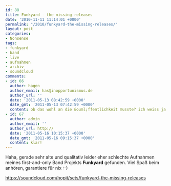 ```yaml
---
id: 88
title: Funkyard - the missing releases
date: '2010-11-11 11:14:01 +0000'
permalink: "/2010/funkyard-the-missing-releases/"
layout: post
categories:
- Nonsense
tags:
- funkyard
- band
- live
- aufnahmen
- archiv
- soundcloud
comments:
- id: 66
  author: hagen
  author_email: has@inopportunismus.de
  author_url: ''
  date: '2011-05-13 08:42:59 +0000'
  date_gmt: '2011-05-13 07:42:59 +0000'
  content: ob das wohl an die &ouml;ffentlichkeit musste? ich weiss ja nicht...
- id: 67
  author: admin
  author_email: ''
  author_url: http://
  date: '2011-05-16 10:15:37 +0000'
  date_gmt: '2011-05-16 09:15:37 +0000'
  content: klar!
---
```

Haha, gerade sehr alte und qualitativ leider&nbsp;eher schlechte Aufnahmen meines first-and-only Band Projekts **Funkyard** gefunden. Viel Spaß beim anhören, garantiere für nix :-)

<https://soundcloud.com/hopit/sets/funkyard-the-missing-releases>